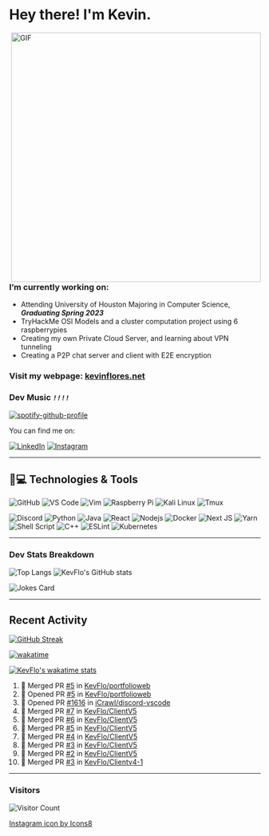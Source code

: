 
<h1> Hey there! I'm Kevin.</h1>
    <img align="right" alt="GIF" src="professional_developer.gif" width="500" "/>

### I’m currently working on:
-    Attending University of Houston Majoring in Computer Science, ***Graduating Spring 2023***
-    TryHackMe OSI Models and a cluster computation project using 6 raspberrypies
-    Creating my own Private Cloud Server, and learning about VPN tunneling 
-    Creating a P2P chat server and client with E2E encryption



### Visit my webpage: [**kevinflores.net**](https://kevinflores.net/)

### **Dev Music**  __*`!!!!`*__ 

[![spotify-github-profile](https://spotify-github-profile.vercel.app/api/view?uid=knightheart13&cover_image=true&theme=novatorem&bar_color=2eff62&bar_color_cover=false)](https://github.com/kittinan/spotify-github-profile)


You can find me on:


 [![LinkedIn][3.2]][3] [![Instagram][2.2]][2]

<!-- Icons -->

[3.2]: https://i.imgur.com/IwuydvD.png (LinkedIn icon without padding)
[2.2]: https://img.icons8.com/color/25/000000/instagram-new--v1.png


<!-- Links to your social media accounts -->

[3]: https://www.linkedin.com/in/flores-kevin/
[2]: https://www.instagram.com/kevoobot/

---

## 🚀💻 Technologies & Tools

![GitHub](https://img.shields.io/badge/-GitHub-181717?style=for-the-badge&logo=github)
![VS Code](https://img.shields.io/badge/-VS%20Code-007ACC?style=for-the-badge&logo=visual-studio-code)
![Vim](https://img.shields.io/badge/VIM-%2311AB00.svg?&style=for-the-badge&logo=vim&logoColor=white)
![Raspberry Pi](https://img.shields.io/badge/-Raspberry%20Pi-C51A4A?style=for-the-badge&logo=Raspberry-Pi)
![Kali Linux](https://img.shields.io/badge/Kali_Linux-557C94?style=for-the-badge&logo=kali-linux&logoColor=white)
![Tmux](https://img.shields.io/badge/tmux-1BB91F?style=for-the-badge&logo=tmux&logoColor=white)

![Discord](https://img.shields.io/badge/Discord-black?style=for-the-badge&logo=discord)
![Python](https://img.shields.io/badge/-Python-black?style=for-the-badge&logo=Python)
![Java](https://img.shields.io/badge/Java-orange?style=for-the-badge&logo=java)
![React](https://img.shields.io/badge/react-%2320232a.svg?style=for-the-badge&logo=react&logoColor=%2361DAFB)
![Nodejs](https://img.shields.io/badge/-Nodejs-black?style=for-the-badge&logo=Node.js)
![Docker](https://img.shields.io/badge/-Docker-black?style=for-the-badge&logo=docker)
![Next JS](https://img.shields.io/badge/Next-black?style=for-the-badge&logo=next.js&logoColor=white)
![Yarn](https://img.shields.io/badge/yarn-%232C8EBB.svg?style=for-the-badge&logo=yarn&logoColor=white)
![Shell Script](https://img.shields.io/badge/Shell_Script-121011?style=for-the-badge&logo=gnu-bash&logoColor=white)
![C++](https://img.shields.io/badge/c++-%2300599C.svg?style=for-the-badge&logo=c%2B%2B&logoColor=white)
![ESLint](https://img.shields.io/badge/ESLint-4B3263?style=for-the-badge&logo=eslint&logoColor=white)
![Kubernetes](https://img.shields.io/badge/kubernetes-%23326ce5.svg?style=for-the-badge&logo=kubernetes&logoColor=white)

---

### Dev Stats Breakdown
![Top Langs](https://github-readme-stats-kevflo.vercel.app/api/top-langs/?username=KevFlo&langs_count=5&show_icons=true&theme=nord)  ![KevFlo's GitHub stats](https://github-readme-stats-kevflo.vercel.app/api?username=KevFlo&count_private=true&hide=stars&show_icons=true&theme=nord) 

![Jokes Card](https://readme-jokes.vercel.app/api)

---

<h2> Recent Activity </h2>

[![GitHub Streak](https://github-readme-streak-stats.herokuapp.com/?user=KevFlo&theme=nord)](https://git.io/streak-stats)

[![wakatime](https://wakatime.com/badge/user/c7e3d20a-4de4-483b-be5d-bd85f778b96b.svg)](https://wakatime.com/@c7e3d20a-4de4-483b-be5d-bd85f778b96b)

[![KevFlo's wakatime stats](https://github-readme-stats.vercel.app/api/wakatime?username=KevFlo&theme=nord)](https://github.com/anuraghazra/github-readme-stats)
<!--START_SECTION:activity-->
1. 🎉 Merged PR [#5](https://github.com/KevFlo/portfolioweb/pull/5) in [KevFlo/portfolioweb](https://github.com/KevFlo/portfolioweb)
2. 💪 Opened PR [#5](https://github.com/KevFlo/portfolioweb/pull/5) in [KevFlo/portfolioweb](https://github.com/KevFlo/portfolioweb)
3. 💪 Opened PR [#1616](https://github.com/iCrawl/discord-vscode/pull/1616) in [iCrawl/discord-vscode](https://github.com/iCrawl/discord-vscode)
4. 🎉 Merged PR [#7](https://github.com/KevFlo/ClientV5/pull/7) in [KevFlo/ClientV5](https://github.com/KevFlo/ClientV5)
5. 🎉 Merged PR [#6](https://github.com/KevFlo/ClientV5/pull/6) in [KevFlo/ClientV5](https://github.com/KevFlo/ClientV5)
6. 🎉 Merged PR [#5](https://github.com/KevFlo/ClientV5/pull/5) in [KevFlo/ClientV5](https://github.com/KevFlo/ClientV5)
7. 🎉 Merged PR [#4](https://github.com/KevFlo/ClientV5/pull/4) in [KevFlo/ClientV5](https://github.com/KevFlo/ClientV5)
8. 🎉 Merged PR [#3](https://github.com/KevFlo/ClientV5/pull/3) in [KevFlo/ClientV5](https://github.com/KevFlo/ClientV5)
9. 🎉 Merged PR [#2](https://github.com/KevFlo/ClientV5/pull/2) in [KevFlo/ClientV5](https://github.com/KevFlo/ClientV5)
10. 🎉 Merged PR [#3](https://github.com/KevFlo/Clientv4-1/pull/3) in [KevFlo/Clientv4-1](https://github.com/KevFlo/Clientv4-1)
<!--END_SECTION:activity-->

---
<!-- ![visitors](https://visitor-badge.glitch.me/badge?page_id=KevFlo.visitor&left_color=green&right_color=gray)
 -->

### Visitors

![Visitor Count](https://profile-counter.glitch.me/KevFlo/count.svg)

<a target="_blank" href="https://icons8.com/icon/32323/instagram">Instagram icon by Icons8</a>
<!---
KevFlo/KevFlo is a ✨ special ✨ repository because its `README.md` (this file) appears on your GitHub profile.
You can click the Preview link to take a look at your changes.
--->
